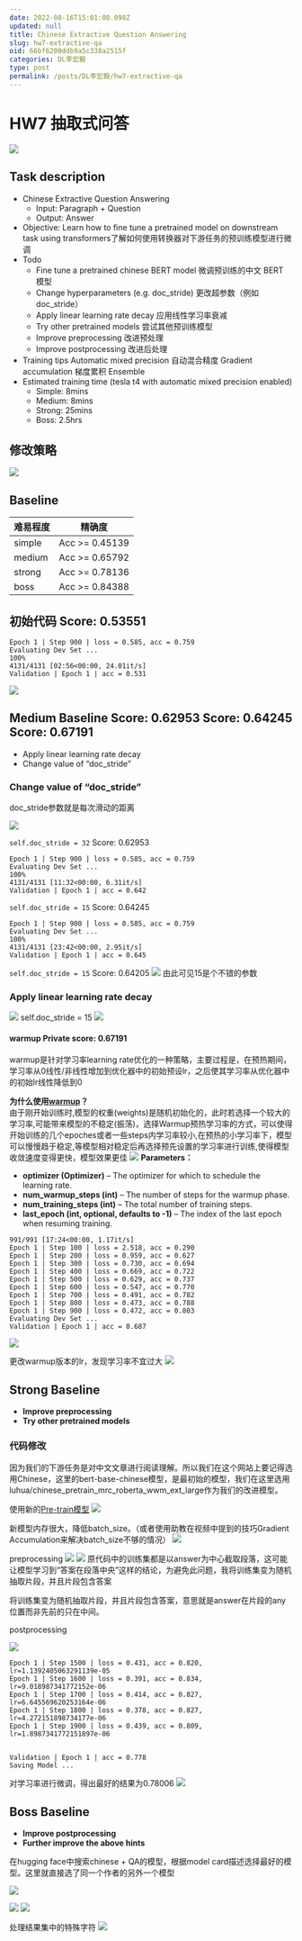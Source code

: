 ```yaml
---
date: 2022-08-16T15:01:08.098Z
updated: null
title: Chinese Extractive Question Answering
slug: hw7-extractive-qa
oid: 66bf6200ddb9a5c338a2515f
categories: DL李宏毅
type: post
permalink: /posts/DL李宏毅/hw7-extractive-qa
---
```



# HW7 抽取式问答

![](https://qiniu.kanes.top/blog/ed21a111.png)

## Task description

* Chinese Extractive Question Answering
  * Input: Paragraph + Question
  * Output: Answer
* Objective: Learn how to fine tune a pretrained model on downstream task using transformers了解如何使用转换器对下游任务的预训练模型进行微调
* Todo
  * Fine tune a pretrained chinese BERT model 微调预训练的中文 BERT 模型
  * Change hyperparameters (e.g. doc_stride) 更改超参数（例如 doc_stride）
  * Apply linear learning rate decay 应用线性学习率衰减
  * Try other pretrained models 尝试其他预训练模型
  * Improve preprocessing 改进预处理
  * Improve postprocessing 改进后处理
* Training tips
  Automatic mixed precision 自动混合精度
  Gradient accumulation 梯度累积
  Ensemble
* Estimated training time (tesla t4 with automatic mixed precision enabled)
  * Simple: 8mins
  * Medium: 8mins
  * Strong: 25mins
  * Boss: 2.5hrs

## 修改策略

![](https://qiniu.kanes.top/blog/22953979.png)

## Baseline

| 难易程度 | 精确度         |
| -------- | -------------- |
| simple   | Acc >= 0.45139 |
| medium   | Acc >= 0.65792 |
| strong   | Acc >= 0.78136 |
| boss     | Acc >= 0.84388 |


## 初始代码  Score: 0.53551

```
Epoch 1 | Step 900 | loss = 0.585, acc = 0.759
Evaluating Dev Set ...
100%
4131/4131 [02:56<00:00, 24.01it/s]
Validation | Epoch 1 | acc = 0.531
```

![](https://qiniu.kanes.top/blog/2ca3eaa9.png)

## Medium Baseline   Score: 0.62953   Score: 0.64245  Score: 0.67191

* Apply linear learning rate decay
* Change value of “doc_stride”

### Change value of “doc_stride”

doc_stride参数就是每次滑动的距离  

![](https://qiniu.kanes.top/blog/34aa9338.png)

`self.doc_stride = 32`  Score: 0.62953

```
Epoch 1 | Step 900 | loss = 0.585, acc = 0.759
Evaluating Dev Set ...
100%
4131/4131 [11:32<00:00, 6.31it/s]
Validation | Epoch 1 | acc = 0.642
```

`self.doc_stride = 15`   Score: 0.64245

```
Epoch 1 | Step 900 | loss = 0.585, acc = 0.759
Evaluating Dev Set ...
100%
4131/4131 [23:42<00:00, 2.95it/s]
Validation | Epoch 1 | acc = 0.645
```

`self.doc_stride = 15`   Score: 0.64205
![](https://qiniu.kanes.top/blog/3f85b615.png)
由此可见15是个不错的参数

### Apply linear learning rate decay

![](https://qiniu.kanes.top/blog/1ceb5023.png)
self.doc_stride = 15
![](https://qiniu.kanes.top/blog/7bdcf4d8.png)

#### warmup  Private score: 0.67191

warmup是针对学习率learning rate优化的一种策略，主要过程是，在预热期间，学习率从0线性/非线性增加到优化器中的初始预设lr，之后使其学习率从优化器中的初始lr线性降低到0

**为什么使用[warmup](https://huggingface.co/docs/transformers/main_classes/optimizer_schedules#transformers.get_linear_schedule_with_warmup)？**  
由于刚开始训练时,模型的权重(weights)是随机初始化的，此时若选择一个较大的学习率,可能带来模型的不稳定(振荡)，选择Warmup预热学习率的方式，可以使得开始训练的几个epoches或者一些steps内学习率较小,在预热的小学习率下，模型可以慢慢趋于稳定,等模型相对稳定后再选择预先设置的学习率进行训练,使得模型收敛速度变得更快，模型效果更佳
![](https://qiniu.kanes.top/blog/fc3c1a47.png)
**Parameters：**

* **optimizer (Optimizer)** – The optimizer for which to schedule the learning rate.
* **num_warmup_steps (int)** – The number of steps for the warmup phase.
* **num_training_steps (int)** – The total number of training steps.
* **last_epoch (int, optional, defaults to -1)** – The index of the last epoch when resuming training.

```
991/991 [17:24<00:00, 1.17it/s]
Epoch 1 | Step 100 | loss = 2.518, acc = 0.290
Epoch 1 | Step 200 | loss = 0.959, acc = 0.627
Epoch 1 | Step 300 | loss = 0.730, acc = 0.694
Epoch 1 | Step 400 | loss = 0.669, acc = 0.722
Epoch 1 | Step 500 | loss = 0.629, acc = 0.737
Epoch 1 | Step 600 | loss = 0.547, acc = 0.770
Epoch 1 | Step 700 | loss = 0.491, acc = 0.782
Epoch 1 | Step 800 | loss = 0.473, acc = 0.788
Epoch 1 | Step 900 | loss = 0.472, acc = 0.803
Evaluating Dev Set ...
Validation | Epoch 1 | acc = 0.687
```

![](https://qiniu.kanes.top/blog/680d2aba.png)

更改warmup版本的lr，发现学习率不宜过大
![](https://qiniu.kanes.top/blog/32393e8b.png)


## Strong Baseline

* **Improve preprocessing**
* **Try other pretrained models**

### 代码修改

因为我们的下游任务是对中文文章进行阅读理解。所以我们在这个网站上要记得选用Chinese，这里的bert-base-chinese模型，是最初始的模型，我们在这里选用luhua/chinese_pretrain_mrc_roberta_wwm_ext_large作为我们的改进模型。


使用新的[Pre-train模型](https://huggingface.co/models)
![](https://qiniu.kanes.top/blog/e8a742df.png)

新模型内存很大，降低batch_size。（或者使用助教在视频中提到的技巧Gradient Accumulation来解决batch_size不够的情况）
![](https://qiniu.kanes.top/blog/9436422d.png)

preprocessing
![](https://qiniu.kanes.top/blog/050e4d3e.png)
![](https://qiniu.kanes.top/blog/4f51dc53.png)
原代码中的训练集都是以answer为中心截取段落，这可能让模型学习到“答案在段落中央”这样的结论，为避免此问题，我将训练集变为随机抽取片段，并且片段包含答案



将训练集变为随机抽取片段，并且片段包含答案，意思就是answer在片段的any位置而非先前的只在中间。

postprocessing 


![](https://qiniu.kanes.top/blog/711546ff.png)


```
Epoch 1 | Step 1500 | loss = 0.431, acc = 0.820, lr=1.1392405063291139e-05
Epoch 1 | Step 1600 | loss = 0.391, acc = 0.834, lr=9.018987341772152e-06
Epoch 1 | Step 1700 | loss = 0.414, acc = 0.827, lr=6.645569620253164e-06
Epoch 1 | Step 1800 | loss = 0.378, acc = 0.827, lr=4.272151898734177e-06
Epoch 1 | Step 1900 | loss = 0.439, acc = 0.809, lr=1.8987341772151897e-06


Validation | Epoch 1 | acc = 0.778
Saving Model ...
```

对学习率进行微调，得出最好的结果为0.78006
![](https://qiniu.kanes.top/blog/d03f0fa3.png)


## Boss Baseline

* **Improve postprocessing**
* **Further improve the above hints**

在hugging face中搜索chinese + QA的模型，根据model card描述选择最好的模型。这里就直接选了同一个作者的另外一个模型

![](https://qiniu.kanes.top/blog/624def81.png)

![](https://qiniu.kanes.top/blog/5ae79dc4.png)
![](https://qiniu.kanes.top/blog/c07e9818.png)

处理结果集中的特殊字符
![](https://qiniu.kanes.top/blog/64f26ad0.png)